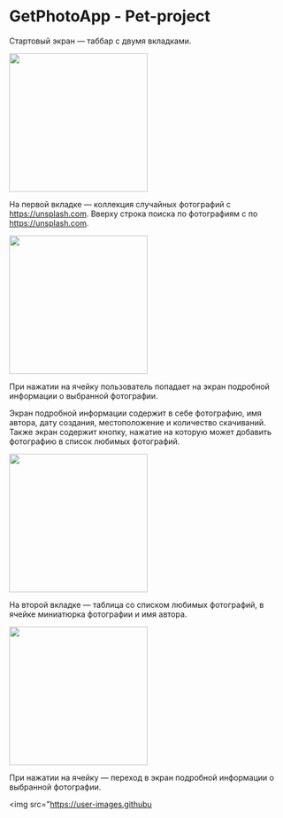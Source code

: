 # GetPhotoApp - Pet-project

Стартовый экран — таббар с двумя вкладками.

<img src="https://user-images.githubusercontent.com/91372236/199481370-5fc18dfc-d047-4b00-9e93-3313694f4d76.png" width="250">

На первой вкладке — коллекция случайных фотографий с https://unsplash.com. Вверху строка поиска по фотографиям с по https://unsplash.com. 

<img src="https://user-images.githubusercontent.com/91372236/199483321-255751e8-8ec5-4154-87c9-ee5e48f47593.png" width="250">

При нажатии на ячейку пользователь попадает на экран подробной информации о выбранной фотографии.

Экран подробной информации содержит в себе фотографию, имя автора, дату создания, местоположение и количество скачиваний.
Также экран содержит кнопку, нажатие на которую может добавить фотографию в список любимых фотографий.

<img src="https://user-images.githubusercontent.com/91372236/199483538-fffce74d-8088-4930-8f2d-cb4cb70ae851.png" width="250">

На второй вкладке — таблица со списком любимых фотографий, в ячейке миниатюрка фотографии и имя автора. 

<img src="https://user-images.githubusercontent.com/91372236/199483589-0f6fe321-0e14-4eff-8600-144c2dc619f9.png" width="250">

При нажатии на ячейку — переход в экран подробной информации о выбранной фотографии.

<img src="https://user-images.githubu
